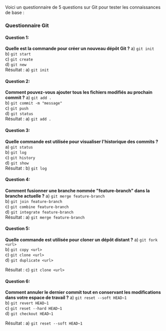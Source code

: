 Voici un questionnaire de 5 questions sur Git pour tester les connaissances de base :

### Questionnaire Git

#### Question 1:

**Quelle est la commande pour créer un nouveau dépôt Git ?**
a) `git init`  
b) `git start`  
c) `git create`  
d) `git new`  
Résultat : a) `git init`

#### Question 2:

**Comment pouvez-vous ajouter tous les fichiers modifiés au prochain commit ?**
a) `git add .`  
b) `git commit -m "message"`  
c) `git push`  
d) `git status`  
Résultat : a) `git add .`

#### Question 3:

**Quelle commande est utilisée pour visualiser l'historique des commits ?**
a) `git status`  
b) `git log`  
c) `git history`  
d) `git show`  
Résultat : b) `git log`

#### Question 4:

**Comment fusionner une branche nommée "feature-branch" dans la branche actuelle ?**
a) `git merge feature-branch`  
b) `git join feature-branch`  
c) `git combine feature-branch`  
d) `git integrate feature-branch`  
Résultat : a) `git merge feature-branch`

#### Question 5:

**Quelle commande est utilisée pour cloner un dépôt distant ?**
a) `git fork <url>`  
b) `git copy <url>`  
c) `git clone <url>`  
d) `git duplicate <url>`

Résultat : c) `git clone <url> `

#### Question 6:

**Comment annuler le dernier commit tout en conservant les modifications dans votre espace de travail ?**
a) `git reset --soft HEAD~1`  
b) `git revert HEAD~1`  
c) `git reset --hard HEAD~1`  
d) `git checkout HEAD~1`

Résultat :
a) `git reset --soft HEAD~1`
